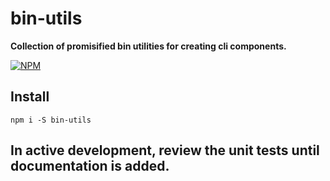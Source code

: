 # bin-utils

**Collection of promisified bin utilities for creating cli components.**

[![NPM](https://nodei.co/npm/bin-utils.png?stars=true&downloads=true)](https://nodei.co/npm/bin-utils/)

## Install

`npm i -S bin-utils`

## In active development, review the unit tests until documentation is added.
